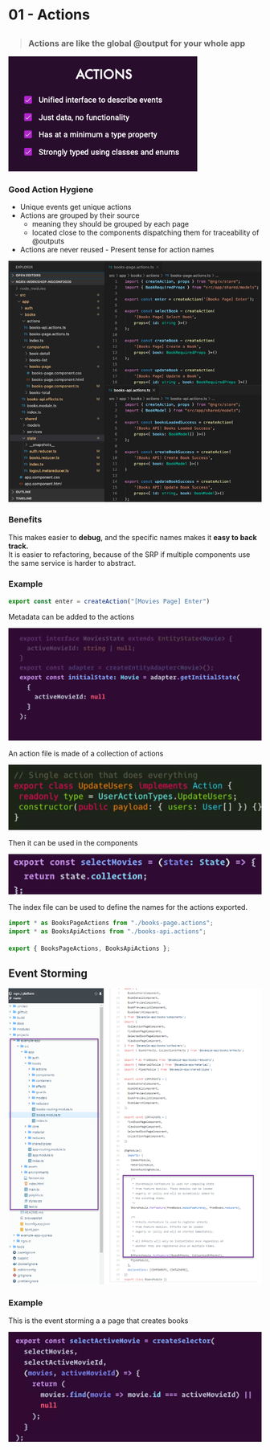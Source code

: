 # 01 - Actions

## 

> ### Actions are like the global @output for your whole app

![](../.gitbook/assets/image-action1.png)

### Good Action Hygiene

* Unique events get unique actions
* Actions are grouped by their source
  * meaning they should be grouped by each page
  * located close to the components dispatching them for traceability of @outputs
* Actions are never reused - Present tense for action names

![](../.gitbook/assets/image-action7.png)

### Benefits

This makes easier to **debug**, and the specific names makes it **easy to back track.**  
It is easier to refactoring, because of the SRP if multiple components use the same service is harder to abstract.  


### Example

```typescript
export const enter = createAction("[Movies Page] Enter")
```

Metadata can be added to the actions

![](../.gitbook/assets/image%20%2824%29.png)

An action file is made of a collection of actions

![](../.gitbook/assets/image%20%2849%29.png)

Then it can be used in the components

![](../.gitbook/assets/image%20%283%29.png)

The index file can be used to define the names for the actions exported.

```typescript
import * as BooksPageActions from "./books-page.actions";
import * as BooksApiActions from "./books-api.actions";

export { BooksPageActions, BooksApiActions };
```

## Event Storming

![](../.gitbook/assets/image%20%2840%29.png)

### Example

This is the event storming a a page that creates books

![](../.gitbook/assets/image%20%289%29.png)

### 

